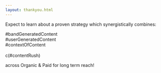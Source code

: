 ```yaml
---
layout: thankyou.html
---
```


<div class="ui vertical stripe segment vertical-segment-grey-color">
  <div class="ui center aligned text container">
  <div class="ui center aligned header">
          Expect to learn about a proven strategy which synergistically combines:
  </div>
  <p>#bandGeneratedContent
      <br>#userGeneratedContent
      <br>#contextOfContent
      <br>
      <br>c(#contentRush)

  </p>
  <div class="ui center aligned header">
      across Organic &amp; Paid for long term reach!
  </div>
</div>
</div>
